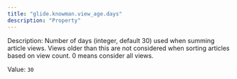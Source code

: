 ```yaml
---
title: "glide.knowman.view_age.days"
description: "Property"
---
```


Description: Number of days (integer, default 30) used when summing article views. Views older than this are not considered when sorting articles based on view count. 0 means consider all views.

Value: `30`